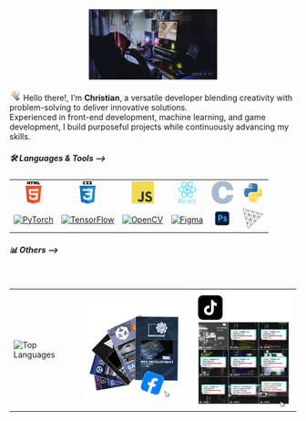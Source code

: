 


<p align="center">
  <img src="./pic1.png" alt="Setup Image" width="45%" />
</p>
<p>
<p>

   <img src="./hand.webp" alt="Wave Hello" width="20" />  Hello there!, I’m **Christian**, a versatile developer blending creativity with problem-solving to deliver innovative solutions.  
Experienced in front-end development, machine learning, and game development, I build purposeful projects while continuously advancing my skills.

</p>



<h5><strong>🛠️ Languages & Tools --> </strong></h5>

<table align="center">
  <tr>
    <td align="center">
      <a href="https://www.w3.org/html/" target="_blank" rel="noopener noreferrer">
        <img src="https://raw.githubusercontent.com/devicons/devicon/master/icons/html5/html5-original-wordmark.svg" alt="HTML5" height="40" />
      </a>
    </td>
    <td align="center">
      <a href="https://www.w3schools.com/css/" target="_blank" rel="noopener noreferrer">
        <img src="https://raw.githubusercontent.com/devicons/devicon/master/icons/css3/css3-original-wordmark.svg" alt="CSS3" height="40" />
      </a>
    </td>
    <td align="center">
      <a href="https://developer.mozilla.org/en-US/docs/Web/JavaScript" target="_blank" rel="noopener noreferrer">
        <img src="https://raw.githubusercontent.com/devicons/devicon/master/icons/javascript/javascript-original.svg" alt="JavaScript" height="40" />
      </a>
    </td>
    <td align="center">
      <a href="https://reactjs.org/" target="_blank" rel="noopener noreferrer">
        <img src="https://raw.githubusercontent.com/devicons/devicon/master/icons/react/react-original-wordmark.svg" alt="React" height="40" />
      </a>
    </td>
    <td align="center">
      <a href="https://www.cprogramming.com/" target="_blank" rel="noopener noreferrer">
        <img src="https://raw.githubusercontent.com/devicons/devicon/master/icons/c/c-original.svg" alt="C" height="40" />
      </a>
    </td>
    <td align="center">
      <a href="https://www.python.org" target="_blank" rel="noopener noreferrer">
        <img src="https://raw.githubusercontent.com/devicons/devicon/master/icons/python/python-original.svg" alt="Python" height="40" />
      </a>
    </td>
  </tr>
  <tr>
    <td align="center">
      <a href="https://pytorch.org/" target="_blank" rel="noopener noreferrer">
        <img src="https://www.vectorlogo.zone/logos/pytorch/pytorch-icon.svg" alt="PyTorch" height="40" />
      </a>
    </td>
    <td align="center">
      <a href="https://www.tensorflow.org" target="_blank" rel="noopener noreferrer">
        <img src="https://www.vectorlogo.zone/logos/tensorflow/tensorflow-icon.svg" alt="TensorFlow" height="40" />
      </a>
    </td>
    <td align="center">
      <a href="https://opencv.org/" target="_blank" rel="noopener noreferrer">
        <img src="https://www.vectorlogo.zone/logos/opencv/opencv-icon.svg" alt="OpenCV" height="40" />
      </a>
    </td>
    <td align="center">
      <a href="https://www.figma.com/" target="_blank" rel="noopener noreferrer">
        <img src="https://www.vectorlogo.zone/logos/figma/figma-icon.svg" alt="Figma" height="40" />
      </a>
    </td>
    <td align="center">
      <a href="https://www.adobe.com/in/products/illustrator.html" target="_blank" rel="noopener noreferrer">
        <img src="./ps.png" alt="Photoshop" width="35" />
      </a>
    </td>
    <td align="center">
      <a href="https://threejs.org/" target="_blank" rel="noopener noreferrer">
        <img src="./3js.png" alt="Three.js" width="35" />
      </a>
    </td>
  </tr>
</table>







<h5>📊 Others --> </strong></h5>
<br>

<table align="center">
  <tr>
    <td>
      <img src="https://github-readme-stats.vercel.app/api/top-langs?username=christiannamondina&show_icons=true&theme=tokyonight&locale=en&layout=compact" alt="Top Languages" />
    </td>
    <td>
      <a href="https://www.facebook.com/parqchris/" target="_blank" rel="noopener noreferrer">
        <img src="./Doc_platform.png" alt="Documentation Platform" width="200px" />
      </a>
    </td>
    <td>
          <a href="https://www.tiktok.com/@parkqdev/" target="_blank" rel="noopener noreferrer">
        <img src="./Doc_platform1.2.png" alt="Documentation Platform" width="200px" />
      </a>
    </td>
  </tr>
</table>


